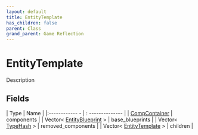 ```yaml
---
layout: default
title: EntityTemplate
has_children: false
parent: Class
grand_parent: Game Reflection
---
```

# EntityTemplate
Description 

## Fields
| Type | Name |
|:------------ - | : -------------- |
| [CompContainer](game-reflection/components/comp_container.md) | components |
| Vector< [EntityBlueprint](game-reflection/components/entity_blueprint.md) > | base_blueprints |
| Vector< [TypeHash](game-reflection/enums/type_hash.md) > | removed_components |
| Vector< [EntityTemplate](game-reflection/classes/entity_template.md) > | children |
